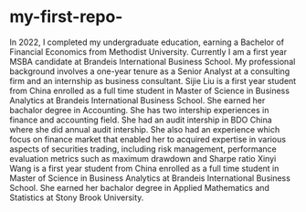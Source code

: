 # my-first-repo-
 In 2022, I completed my undergraduate education, earning a Bachelor of Financial Economics from Methodist University. Currently I am a first year MSBA candidate at Brandeis International Business School.  My professional background involves a one-year tenure as a Senior Analyst at a consulting firm and an internship as business consultant. 
Sijie Liu is a first year student from China enrolled as a full time student in Master of Science in Business Analytics at Brandeis International Business School. She earned her bachalor degree in Accounting. She has two intership experiences in finance and accounting field. She had an audit intership in BDO China where she did annual audit intership. She also had an experience which focus on finance market that enabled her to acquired expertise in various aspects of securities trading, including risk management, performance evaluation metrics such as maximum drawdown and Sharpe ratio
Xinyi Wang is a first year student from China enrolled as a full time student in Master of Science in Business Analytics at Brandeis International Business School. She earned her bachalor degree in Applied Mathematics and Statistics at Stony Brook University. 


